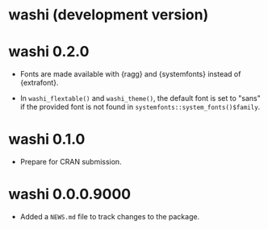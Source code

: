 # washi (development version)

# washi 0.2.0

* Fonts are made available with {ragg} and {systemfonts} instead of {extrafont}. 

* In `washi_flextable()` and `washi_theme()`, the default font is set to "sans"
  if the provided font is not found in `systemfonts::system_fonts()$family`.

# washi 0.1.0

* Prepare for CRAN submission.

# washi 0.0.0.9000

* Added a `NEWS.md` file to track changes to the package.

